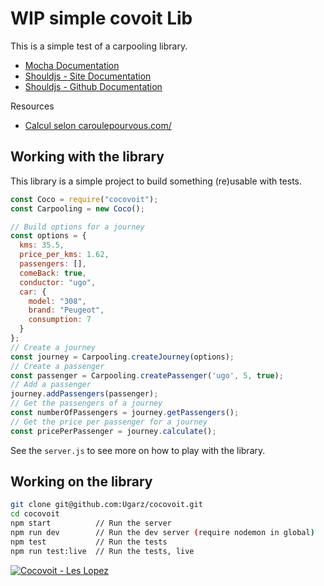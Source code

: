 # WIP simple covoit Lib
This is a simple test of a carpooling library.

- [Mocha Documentation](https://mochajs.org/)
- [Shouldjs - Site Documentation](https://shouldjs.github.io/#assertion-be)
- [Shouldjs - Github Documentation](https://github.com/shouldjs/should.js)

Resources 
- [Calcul selon caroulepourvous.com/](http://www.caroulepourvous.com/info-4.php)

## Working with the library
This library is a simple project to build something (re)usable with tests.

```js
const Coco = require("cocovoit");
const Carpooling = new Coco();

// Build options for a journey
const options = {
  kms: 35.5,
  price_per_kms: 1.62,
  passengers: [],
  comeBack: true,
  conductor: "ugo",
  car: {
    model: "308",
    brand: "Peugeot",
    consumption: 7
  }
};
// Create a journey
const journey = Carpooling.createJourney(options);
// Create a passenger
const passenger = Carpooling.createPassenger('ugo', 5, true);
// Add a passenger
journey.addPassengers(passenger);
// Get the passengers of a journey
const numberOfPassengers = journey.getPassengers();
// Get the price per passenger for a journey
const pricePerPassenger = journey.calculate();
```
See the `server.js` to see more on how to play with the library.

## Working on the library
```bash
git clone git@github.com:Ugarz/cocovoit.git
cd cocovoit
npm start          // Run the server
npm run dev        // Run the dev server (require nodemon in global)
npm test           // Run the tests
npm run test:live  // Run the tests, live
```

[![Cocovoit - Les Lopez](https://cdn.koreus.com/thumbshigh/201703/les-lopez-cocovoit.jpg)](https://youtu.be/3EnE9FylZXg)
